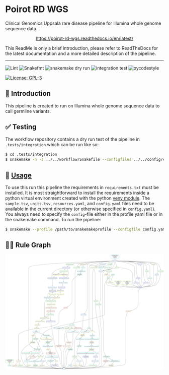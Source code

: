 # Poirot RD WGS
 Clinical Genomics Uppsala rare disease pipeline for Illumina whole genome sequence data.


<p align="center">
<a href="https://poirot-rd-wgs.readthedocs.io/en/latest/">https://poirot-rd-wgs.readthedocs.io/en/latest/</a>
</p>

This ReadMe is only a brief introduction, please refer to ReadTheDocs for the latest documentation and a more detailed description of the pipeline. 

---
![Lint](https://github.com/clinical-genomics-uppsala/marple_rd_wgs/actions/workflows/lint.yaml/badge.svg?branch=main)
![Snakefmt](https://github.com/clinical-genomics-uppsala/marple_rd_wgs/actions/workflows/snakefmt.yaml/badge.svg?branch=main)
![snakemake dry run](https://github.com/clinical-genomics-uppsala/marple_rd_wgs/actions/workflows/snakemake-dry-run.yaml/badge.svg?branch=main)
![integration test](https://github.com/clinical-genomics-uppsala/marple_rd_wgs/actions/workflows/integration1.yaml/badge.svg?branch=main)
![pycodestyle](https://github.com/clinical-genomics-uppsala/marple_rd_wgs/actions/workflows/pycodestyle.yaml/badge.svg?branch=main)

[![License: GPL-3](https://img.shields.io/badge/License-GPL3-yellow.svg)](https://opensource.org/licenses/gpl-3.0.html)

## :speech_balloon: Introduction
This pipeline is created to run on Illumina whole genome sequence data to call germline variants.

## :white_check_mark: Testing

The workflow repository contains a dry run test of the pipeline in  `.tests/integration` which can be run like so:

```bash
$ cd .tests/integration
$ snakemake -n -s ../../workflow/Snakefile --configfiles ../../config/config.yaml config.yaml 
```

## :rocket: [Usage](https://marple-rd-tc.readthedocs.io/en/latest/running/)

To use this run this pipeline the requirements in `requirements.txt` must be installed. It is most straightforward to install the requirements inside a python virtual environment created with the python [venv module](https://docs.python.org/3/library/venv.html). The `sample.tsv`, `units.tsv`, `resources.yaml`, and `config.yaml` files need to be available in the current directory (or otherwise specified in `config.yaml`). You always need to specify the `config`-file either in the profile yaml file or in the snakemake command. To run the pipeline:

```bash
$ snakemake --profile /path/to/snakemakeprofile --configfile config.yaml -s /path/to/marple_rd_wgs/workflow/Snakefile
```
## :judge: Rule Graph
![rule_graph](images/dag.svg)